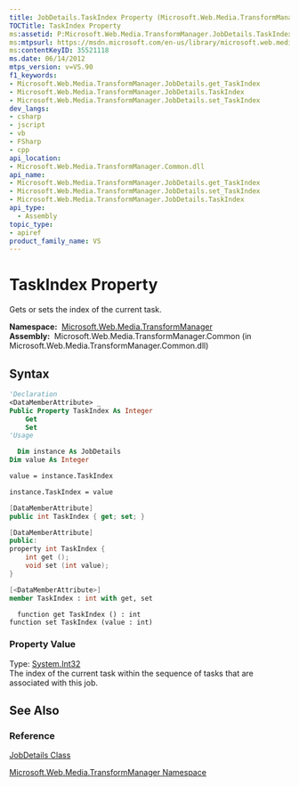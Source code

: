 ```yaml
---
title: JobDetails.TaskIndex Property (Microsoft.Web.Media.TransformManager)
TOCTitle: TaskIndex Property
ms:assetid: P:Microsoft.Web.Media.TransformManager.JobDetails.TaskIndex
ms:mtpsurl: https://msdn.microsoft.com/en-us/library/microsoft.web.media.transformmanager.jobdetails.taskindex(v=VS.90)
ms:contentKeyID: 35521118
ms.date: 06/14/2012
mtps_version: v=VS.90
f1_keywords:
- Microsoft.Web.Media.TransformManager.JobDetails.get_TaskIndex
- Microsoft.Web.Media.TransformManager.JobDetails.TaskIndex
- Microsoft.Web.Media.TransformManager.JobDetails.set_TaskIndex
dev_langs:
- csharp
- jscript
- vb
- FSharp
- cpp
api_location:
- Microsoft.Web.Media.TransformManager.Common.dll
api_name:
- Microsoft.Web.Media.TransformManager.JobDetails.get_TaskIndex
- Microsoft.Web.Media.TransformManager.JobDetails.set_TaskIndex
- Microsoft.Web.Media.TransformManager.JobDetails.TaskIndex
api_type:
  - Assembly
topic_type:
- apiref
product_family_name: VS
---
```


# TaskIndex Property

Gets or sets the index of the current task.

**Namespace:**  [Microsoft.Web.Media.TransformManager](microsoft-web-media-transformmanager-namespace.md)  
**Assembly:**  Microsoft.Web.Media.TransformManager.Common (in Microsoft.Web.Media.TransformManager.Common.dll)

## Syntax

```vb
'Declaration
<DataMemberAttribute> _
Public Property TaskIndex As Integer
    Get
    Set
'Usage

  Dim instance As JobDetails
Dim value As Integer

value = instance.TaskIndex

instance.TaskIndex = value
```

```csharp
[DataMemberAttribute]
public int TaskIndex { get; set; }
```

```cpp
[DataMemberAttribute]
public:
property int TaskIndex {
    int get ();
    void set (int value);
}
```

``` fsharp
[<DataMemberAttribute>]
member TaskIndex : int with get, set
```

```jscript
  function get TaskIndex () : int
function set TaskIndex (value : int)
```

### Property Value

Type: [System.Int32](https://msdn.microsoft.com/library/td2s409d)  
The index of the current task within the sequence of tasks that are associated with this job.  

## See Also

### Reference

[JobDetails Class](jobdetails-class-microsoft-web-media-transformmanager.md)

[Microsoft.Web.Media.TransformManager Namespace](microsoft-web-media-transformmanager-namespace.md)

